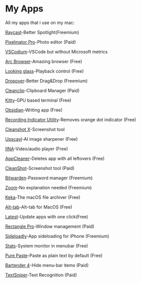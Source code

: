 # My Apps
All my apps that i use on my mac:

[Raycast](https://raycast.com/)-Better Spotlight(Freemium)

[Pixelmator Pro](https://www.pixelmator.com/pro/)-Photo editor (Paid)

[VSCodium](https://vscodium.com/)-VSCode but without Microsoft metrics

[Arc Browser](https://arc.net/)-Amazing browser (Free)

[Looking glass](https://apps.apple.com/us/app/looking-glass-music-remote/id1602004436)-Playback control (Free)

[Dropover](https://dropoverapp.com/)-Better Drag&Drop (Freemium)

[Cleanclip](https://cleanclip.cc)-Clipboard Manager (Paid)

[Kitty](https://sw.kovidgoyal.net/kitty/)-GPU based terminal (Free)

[Obsidian](https://obsidian.md/)-Writing app (Free)

[Recording Indicator Utility](https://github.com/cormiertyshawn895/RecordingIndicatorUtility)-Removes orange dot indicator (Free)

[Cleanshot X](https://cleanshot.com)-Screenshot tool

[Upscayl](https://www.upscayl.org/)-AI image sharpener (Free)

[IINA](https://iina.io/)-Video/audio player (Free)

[AppCleaner](https://freemacsoft.net/appcleaner/)-Deletes app with all leftovers (Free)

[CleanShot](https://cleanshot.com)-Screenshot tool (Paid)

[Bitwarden](https://bitwarden.com/)-Password manager (Freemium)

[Zoom](https://zoom.us/)-No explanation needed (Freemium)

[Keka](https://keka.io/)-The macOS file archiver (Free)

[Alt-tab](https://alt-tab-macos.netlify.app/)-Alt-tab for MacOS (Free)

[Latest](https://max.codes/latest)-Update apps with one click(Free)

[Rectangle Pro](https://rectangleapp.com/pro)-Window management (Paid)

[Sideloadly](https://sideloadly.io/)-App sideloading for iPhone (Freemium)

[Stats](https://github.com/exelban/stats)-System monitor in menubar (Free)

[Pure Paste](https://sindresorhus.com/pure-paste)-Paste as plain text by default (Free)

[Bartender 4](https://www.macbartender.com/)-Hide menu-bar items (Paid)

[TextSniper](https://textsniper.app)-Text Recognition (Paid)
